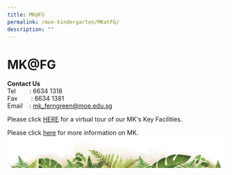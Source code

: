 ```yaml
---
title: MK@FG
permalink: /moe-kindergarten/MKatFG/
description: ""
---
```

# MK@FG

**Contact Us**  
Tel        : 6634 1318  
Fax        : 6634 1381  
Email    : mk_ferngreen@moe.edu.sg  
  
Please click [HERE](https://www.thinglink.com/card/1364504642284683267) for a virtual tour of our MK's Key Facilities.

Please click [here](https://sites.google.com/moe.edu.sg/mkferngreen/highlights?authuser=0) for more information on MK.
![](/images/bg-bottom.png)